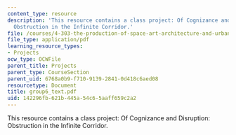 ```yaml
---
content_type: resource
description: 'This resource contains a class project: Of Cognizance and Disruption:
  Obstruction in the Infinite Corridor.'
file: /courses/4-303-the-production-of-space-art-architecture-and-urbanism-in-dialogue-fall-2006/142296fb621b445a54c65aaff659c2a2_group6_text.pdf
file_type: application/pdf
learning_resource_types:
- Projects
ocw_type: OCWFile
parent_title: Projects
parent_type: CourseSection
parent_uid: 6768a0b9-f710-9139-2841-0d418c6aed08
resourcetype: Document
title: group6_text.pdf
uid: 142296fb-621b-445a-54c6-5aaff659c2a2
---
```

This resource contains a class project: Of Cognizance and Disruption: Obstruction in the Infinite Corridor.

